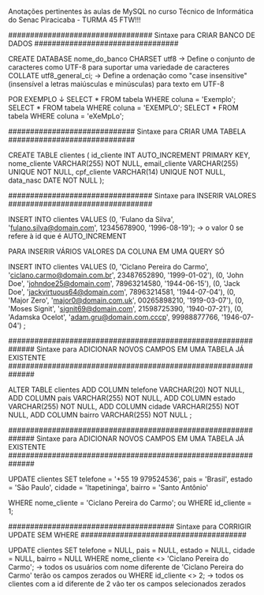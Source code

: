 Anotações pertinentes às aulas de MySQL no curso Técnico de Informática do Senac Piracicaba - TURMA 45 FTW!!!


#################################
Sintaxe para CRIAR BANCO DE DADOS
#################################

CREATE DATABASE nome_do_banco
CHARSET utf8 → Define o conjunto de caracteres como UTF-8 para suportar uma variedade de caracteres
COLLATE utf8_general_ci; → Define a ordenação como "case insensitive" (insensível a letras maiúsculas e minúsculas) para texto em UTF-8

POR EXEMPLO ↓
SELECT * FROM tabela WHERE coluna = 'Exemplo';
SELECT * FROM tabela WHERE coluna = 'EXEMPLO';
SELECT * FROM tabela WHERE coluna = 'eXeMpLo';


#############################
Sintaxe para CRIAR UMA TABELA
#############################

CREATE TABLE clientes
(
    id_cliente INT AUTO_INCREMENT PRIMARY KEY,
	  nome_cliente VARCHAR(255) NOT NULL,
    email_cliente VARCHAR(255) UNIQUE NOT NULL,
    cpf_cliente VARCHAR(14) UNIQUE NOT NULL,
    data_nasc DATE NOT NULL
);


#################################
Sintaxe para INSERIR VALORES
#################################

INSERT INTO clientes VALUES
(0, 'Fulano da Silva', 'fulano.silva@domain.com', 12345678900, '1996-08-19'); → o valor 0 se refere à id que é AUTO_INCREMENT

PARA INSERIR VÁRIOS VALORES DA COLUNA EM UMA QUERY SÓ

INSERT INTO clientes VALUES
(0, 'Ciclano Pereira do Carmo', 'ciclano.carmo@domain.com.br', 23487652890, '1999-01-02'),
(0, 'John Doe', 'johndoe25@domain.com', 78963214580, '1944-06-15'),
(0, 'Jack Doe', 'jackvirtuous64@domain.com', 78963214581, '1944-07-04'),
(0, 'Major Zero', 'major0@domain.com.uk', 00265898210, '1919-03-07'),
(0, 'Moses Signit', 'signit69@domain.com', 21598725390, '1940-07-21'),
(0, 'Adamska Ocelot', 'adam.gru@domain.com.cccp', 99988877766, '1946-07-04')
;


##############################################################
Sintaxe para ADICIONAR NOVOS CAMPOS EM UMA TABELA JÁ EXISTENTE
##############################################################

ALTER TABLE clientes
ADD COLUMN telefone VARCHAR(20) NOT NULL,
ADD COLUMN pais VARCHAR(255) NOT NULL,
ADD COLUMN estado VARCHAR(255) NOT NULL,
ADD COLUMN cidade VARCHAR(255) NOT NULL,
ADD COLUMN bairro VARCHAR(255) NOT NULL
;


##############################################################
Sintaxe para ADICIONAR NOVOS CAMPOS EM UMA TABELA JÁ EXISTENTE
##############################################################

UPDATE clientes
SET
telefone = '+55 19 979524536',
pais = 'Brasil',
estado = 'São Paulo',
cidade = 'Itapetininga',
bairro = 'Santo Antônio'

WHERE nome_cliente = 'Ciclano Pereira do Carmo';
ou
WHERE id_cliente = 1;


######################################
Sintaxe para CORRIGIR UPDATE SEM WHERE
######################################

UPDATE clientes
SET
  telefone = NULL,
  pais = NULL,
  estado = NULL,
  cidade = NULL,
  bairro = NULL
WHERE nome_cliente <> 'Ciclano Pereira do Carmo'; → todos os usuários com nome diferente de 'Ciclano Pereira do Carmo' terão os campos zerados
ou
WHERE id_cliente <> 2; → todos os clientes com a id diferente de 2 vão ter os campos selecionados zerados




